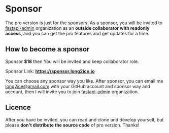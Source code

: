 # Sponsor

The pro version is just for the sponsors. As a sponsor, you will be invited
to [fastapi-admin](https://github.com/fastapi-admin) organization as an **outside collaborator with readonly access**,
and you can get the pro features and get updates for a time.

## How to become a sponsor

Sponsor **$18** then You will be invited and keep collaborator role.

Sponsor Link: **<https://sponsor.long2ice.io>**

You can choose any sponsor way you like. After sponsor, you can email me <long2ice@gmail.com> with your GitHub account
and sponsor way and account, then I will invite you to join [fastapi-admin](https://github.com/fastapi-admin)
organization.

## Licence

After you have be invited, you can read and clone and develop yourself, but please **don't distribute the source code**
of pro version. Thanks!
